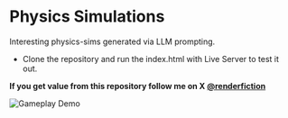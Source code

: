 # Physics Simulations
Interesting physics-sims generated via LLM prompting.

- Clone the repository and run the index.html with Live Server to test it out.

**If you get value from this repository follow me on X [@renderfiction](https://x.com/renderfiction)**

![Gameplay Demo](./assets/demo.gif)
